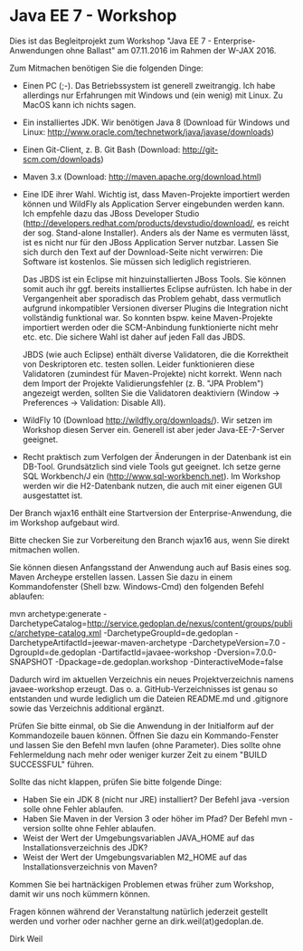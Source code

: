 Java EE 7 - Workshop
========================

Dies ist das Begleitprojekt zum Workshop "Java EE 7 - Enterprise-Anwendungen ohne Ballast" am 07.11.2016 im Rahmen der W-JAX 2016.

Zum Mitmachen benötigen Sie die folgenden Dinge:

- Einen PC (;-). Das Betriebssystem ist generell zweitrangig. Ich habe allerdings nur Erfahrungen mit Windows und (ein wenig) mit Linux. Zu MacOS kann ich nichts sagen.

- Ein installiertes JDK. Wir benötigen Java 8 (Download für Windows und Linux: http://www.oracle.com/technetwork/java/javase/downloads)

- Einen Git-Client, z. B. Git Bash (Download: http://git-scm.com/downloads)

- Maven 3.x (Download: http://maven.apache.org/download.html)

- Eine IDE ihrer Wahl. Wichtig ist, dass Maven-Projekte importiert werden können und WildFly als Application Server eingebunden werden kann. Ich empfehle dazu das JBoss 
  Developer Studio (http://developers.redhat.com/products/devstudio/download/, es reicht der sog. Stand-alone Installer). Anders als der Name es vermuten lässt, ist es nicht nur 
  für den JBoss Application Server nutzbar. Lassen Sie sich durch den Text auf der Download-Seite nicht verwirren: Die Software ist kostenlos. Sie müssen sich lediglich 
  registrieren.
  
  Das JBDS ist ein Eclipse mit hinzuinstallierten JBoss Tools. Sie können somit auch ihr ggf. bereits installiertes Eclipse aufrüsten. Ich habe in der
  Vergangenheit aber sporadisch das Problem gehabt, dass vermutlich aufgrund inkompatibler Versionen diverser Plugins die Integration nicht vollständig funktional war.
  So konnten bspw. keine Maven-Projekte importiert werden oder die SCM-Anbindung funktionierte nicht mehr etc. etc. Die sichere Wahl ist daher auf jeden Fall das JBDS.
  
  JBDS (wie auch Eclipse) enthält diverse Validatoren, die die Korrektheit von Deskriptoren etc. testen sollen. Leider funktionieren diese Validatoren (zumindest für 
  Maven-Projekte) nicht korrekt. Wenn nach dem Import der Projekte Validierungsfehler (z. B. "JPA Problem") angezeigt werden, sollten Sie die Validatoren deaktiviern 
  (Window -> Preferences -> Validation: Disable All).

- WildFly 10 (Download http://wildfly.org/downloads/). Wir setzen im Workshop diesen Server ein. Generell ist aber jeder Java-EE-7-Server geeignet.

- Recht praktisch zum Verfolgen der Änderungen in der Datenbank ist ein DB-Tool. Grundsätzlich sind viele Tools gut geeignet. Ich setze gerne
  SQL Workbench/J ein (http://www.sql-workbench.net). Im Workshop werden wir die H2-Datenbank nutzen, die auch mit einer eigenen GUI ausgestattet ist.  

Der Branch wjax16 enthält eine Startversion der Enterprise-Anwendung, die im Workshop aufgebaut wird. 

Bitte checken Sie zur Vorbereitung den Branch wjax16 aus, wenn Sie direkt mitmachen wollen. 

Sie können diesen Anfangsstand der Anwendung auch auf Basis eines sog. Maven Archeype erstellen lassen. Lassen Sie dazu in einem Kommandofenster
(Shell bzw. Windows-Cmd) den folgenden Befehl ablaufen:

mvn archetype:generate -DarchetypeCatalog=http://service.gedoplan.de/nexus/content/groups/public/archetype-catalog.xml -DarchetypeGroupId=de.gedoplan -DarchetypeArtifactId=jeewar-maven-archetype -DarchetypeVersion=7.0 -DgroupId=de.gedoplan -DartifactId=javaee-workshop -Dversion=7.0.0-SNAPSHOT -Dpackage=de.gedoplan.workshop -DinteractiveMode=false

Dadurch wird im aktuellen Verzeichnis ein neues Projektverzeichnis namens javaee-workshop erzeugt. Das o. a. GitHub-Verzeichnisses ist genau so
entstanden und wurde lediglich um die Dateien README.md und .gitignore sowie das Verzeichnis additional ergänzt.

Prüfen Sie bitte einmal, ob Sie die Anwendung in der Initialform auf der Kommandozeile bauen können. Öffnen Sie dazu ein Kommando-Fenster und lassen Sie den Befehl mvn laufen (ohne Parameter). Dies sollte ohne Fehlermeldung nach mehr oder weniger kurzer Zeit zu einem "BUILD SUCCESSFUL" führen.

Sollte das nicht klappen, prüfen Sie bitte folgende Dinge:
- Haben Sie ein JDK 8 (nicht nur JRE) installiert? Der Befehl java -version solle ohne Fehler ablaufen.
- Haben Sie Maven in der Version 3 oder höher im Pfad? Der Befehl mvn -version sollte ohne Fehler ablaufen.
- Weist der Wert der Umgebungsvariablen JAVA_HOME auf das Installationsverzeichnis des JDK?
- Weist der Wert der Umgebungsvariablen M2_HOME auf das Installationsverzeichnis von Maven?

Kommen Sie bei hartnäckigen Problemen etwas früher zum Workshop, damit wir uns noch kümmern können.
  
Fragen können während der Veranstaltung natürlich jederzeit gestellt werden und vorher oder nachher gerne an dirk.weil(at)gedoplan.de.

Dirk Weil   